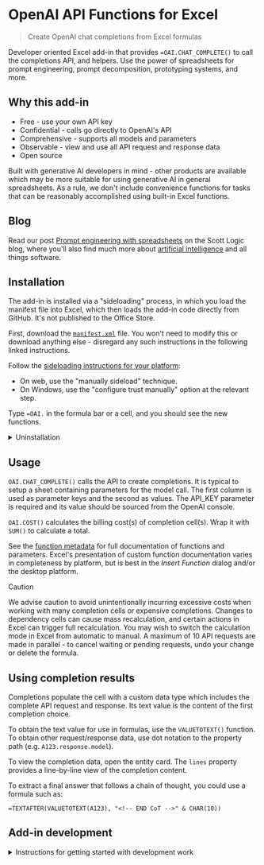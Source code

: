 # OpenAI API Functions for Excel

> Create OpenAI chat completions from Excel formulas

Developer oriented Excel add-in that provides `=OAI.CHAT_COMPLETE()` to call the completions API, and helpers. Use the power of spreadsheets for prompt engineering, prompt decomposition, prototyping systems, and more.

## Why this add-in

- Free - use your own API key
- Confidential - calls go directly to OpenAI's API
- Comprehensive - supports all models and parameters
- Observable - view and use all API request and response data
- Open source

Built with generative AI developers in mind - other products are available which may be more suitable for using generative AI in general spreadsheets. As a rule, we don't include convenience functions for tasks that can be reasonably accomplished using built-in Excel functions.

## Blog

Read our post [Prompt engineering with spreadsheets](https://blog.scottlogic.com/2024/01/10/prompt-engineering-with-spreadsheets.html) on the Scott Logic blog, where you'll also find much more about [artificial intelligence](https://blog.scottlogic.com/category/ai.html) and all things software.

## Installation

The add-in is installed via a "sideloading" process, in which you load the manifest file into Excel, which then loads the add-in code directly from GitHub. It's not published to the Office Store.

First, download the [`manifest.xml`](./manifest.xml) file. You won't need to modify this or download anything else - disregard any such instructions in the following linked instructions.

Follow the [sideloading instructions for your platform](https://learn.microsoft.com/en-us/office/dev/add-ins/testing/test-debug-office-add-ins#sideload-an-office-add-in-for-testing):

- On web, use the "manually sideload" technique.
- On Windows, use the "configure trust manually" option at the relevant step.

Type `=OAI.` in the formula bar or a cell, and you should see the new functions.

<details>
<summary>Uninstallation</summary>

On web, clear your browser's cookies for its domain.

For other platforms, [clear the Office cache](https://learn.microsoft.com/en-us/office/dev/add-ins/testing/clear-cache).

</details>

## Usage

`OAI.CHAT_COMPLETE()` calls the API to create completions. It is typical to setup a sheet containing parameters for the model call. The first column is used as parameter keys and the second as values. The API_KEY parameter is required and its value should be sourced from the OpenAI console.

`OAI.COST()` calculates the billing cost(s) of completion cell(s). Wrap it with `SUM()` to calculate a total.

See the [function metadata](https://github.com/robatwilliams/openai-excel-functions/blob/main/src/functions/functions.json) for full documentation of functions and parameters. Excel's presentation of custom function documentation varies in completeness by platform, but is best in the _Insert Function_ dialog and/or the desktop platform.

<!-- prettier-ignore -->
> [!CAUTION]
> We advise caution to avoid unintentionally incurring excessive costs when working with many completion cells or expensive completions. Changes to dependency cells can cause mass recalculation, and certain actions in Excel can trigger full recalculation. You may wish to switch the calculation mode in Excel from automatic to manual. A maximum of 10 API requests are made in parallel - to cancel waiting or pending requests, undo your change or delete the formula.

## Using completion results

Completions populate the cell with a custom data type which includes the complete API request and response. Its text value is the content of the first completion choice.

To obtain the text value for use in formulas, use the `VALUETOTEXT()` function. To obtain other request/response data, use dot notation to the property path (e.g. `A123.response.model`).

To view the completion data, open the entity card. The `lines` property provides a line-by-line view of the completion content.

To extract a final answer that follows a chain of thought, you could use a formula such as:

```
=TEXTAFTER(VALUETOTEXT(A123), "<!-- END CoT -->" & CHAR(10))
```

## Add-in development

<details>
<summary>Instructions for getting started with development work</summary>

### Prerequisites

If you're on Windows, configure NPM to use a sh-compatible shell, e.g:

```bash
npm config set script-shell "C:\\Program Files\\git\\bin\\bash.exe"
```

Configure your IDE to adhere to the project code formatting. For VSCode, these will be loaded from the workspace settings in `.vscode/`; for other editors/IDEs you'll need to configure equivalently. You may need to unset/disable any personal settings or extensions that interfere.

### Install and run

1. Install the npm dependencies (`npm i`)
1. Generate and install certificates (`npm run install-certs`)
1. Run the local server (`npm start`).

Additionally you may need to navigate to the [root](https://localhost:3000/) in your browser and temporarily trust the newly created cert-key pair.

### Open in Excel web

1. Open a spreadsheet in Excel on the web and append the following query string parameters

```
wdaddindevserverport=3000&wdaddinmanifestfile=manifest-localhost.xml&wdaddinmanifestguid=00aeeb98-f4d9-4db0-a1e6-cdc652c08e34
```

2. If you are prompted to enable Excel developer mode, do so.

You should now be able to use the functions as normal. When you make a change, you'll need to reload the browser window.

### Open in Excel desktop

```bash
npm run sideload:desktop
```

### Key files

| Path | Description |
| --- | --- |
| src/functions/functions.json | The metadata which details each function and references its implementation. |
| src/functions/functions.mjs | The JavaScript functions which implement the functions. |
| shared.html | Root page loaded in the background during add-in startup. |
| manifest-local.xml | A version of manifest.xml which references https://localhost:3000/ for add-in development use. |
| manifest.xml | Configures where the add-in should be loaded from and what features it will make use of. |

</details>

